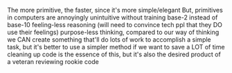 The more primitive, the faster, since it's more simple/elegant
But, primitives in computers are annoyingly unintuitive without training
  base-2 instead of base-10
  feeling-less reasoning (will need to convince tech ppl that they DO use their feelings)
  purpose-less thinking, compared to our way of thinking
we CAN create something that'll do lots of work to accomplish a simple task, but it's better to use a simpler method if we want to save a LOT of time
cleaning up code is the essence of this, but it's also the desired product of a veteran reviewing rookie code
